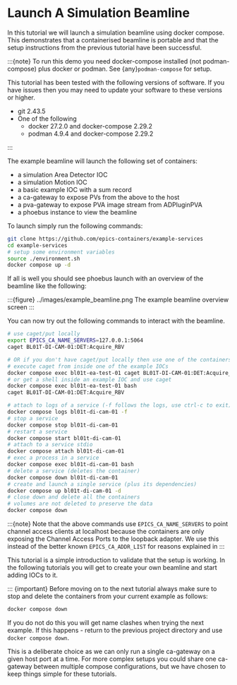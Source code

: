 
# Launch A Simulation Beamline

In this tutorial we will launch a simulation beamline using docker compose. This demonstrates that a containerised beamline is portable and that the setup instructions from the previous tutorial have been successful.

:::{note}
To run this demo you need docker-compose installed (not podman-compose) plus docker or podman. See {any}`podman-compose` for setup.

This tutorial has been tested with the following versions of software. If you have issues then you may need to update your software to these versions or higher.

- git 2.43.5
- One of the following
  - docker 27.2.0 and docker-compose 2.29.2
  - podman 4.9.4 and docker-compose 2.29.2

:::

The example beamline will launch the following set of containers:
- a simulation Area Detector IOC
- a simulation Motion IOC
- a basic example IOC with a sum record
- a ca-gateway to expose PVs from the above to the host
- a pva-gateway to expose PVA image stream from ADPluginPVA
- a phoebus instance to view the beamline

To launch simply run the following commands:

```bash
git clone https://github.com/epics-containers/example-services
cd example-services
# setup some environment variables
source ./environment.sh
docker compose up -d
```

If all is well you should see phoebus launch with an overview of the beamline like the following:

:::{figure} ../images/example_beamline.png
The example beamline overview screen
:::

You can now try out the following commands to interact with the beamline.

```bash
# use caget/put locally
export EPICS_CA_NAME_SERVERS=127.0.0.1:5064
caget BL01T-DI-CAM-01:DET:Acquire_RBV

# OR if you don't have caget/put locally then use one of the containers instead:
# execute caget from inside one of the example IOCs
docker compose exec bl01t-ea-test-01 caget BL01T-DI-CAM-01:DET:Acquire_RBV
# or get a shell inside an example IOC and use caget
docker compose exec bl01t-ea-test-01 bash
caget BL01T-DI-CAM-01:DET:Acquire_RBV

# attach to logs of a service (-f follows the logs, use ctrl-c to exit)
docker compose logs bl01t-di-cam-01 -f
# stop a service
docker compose stop bl01t-di-cam-01
# restart a service
docker compose start bl01t-di-cam-01
# attach to a service stdio
docker compose attach bl01t-di-cam-01
# exec a process in a service
docker compose exec bl01t-di-cam-01 bash
# delete a service (deletes the container)
docker compose down bl01t-di-cam-01
# create and launch a single service (plus its dependencies)
docker compose up bl01t-di-cam-01 -d
# close down and delete all the containers
# volumes are not deleted to preserve the data
docker compose down
```

:::{note}
Note that the above commands use `EPICS_CA_NAME_SERVERS` to point channel access clients at localhost because the containers are only exposing the Channel Access Ports to the loopback adapter. We use this instead of the better known `EPICS_CA_ADDR_LIST` for reasons explained in [](../explanations/net_protocols.md)
:::

This tutorial is a simple introduction to validate that the setup is working. In the following tutorials you will get to create your own beamline and start adding IOCs to it.

::: {important}
Before moving on to the next tutorial always make sure to stop and delete the containers from your current example as follows:

```bash
docker compose down
```

If you do not do this you will get name clashes when trying the next example. If this happens - return to the previous project directory and use `docker compose down`.

This is a deliberate choice as we can only run a single ca-gateway on a given host port at a time. For more complex setups you could share one ca-gateway between multiple compose configurations, but we have chosen to keep things simple for these tutorials.
